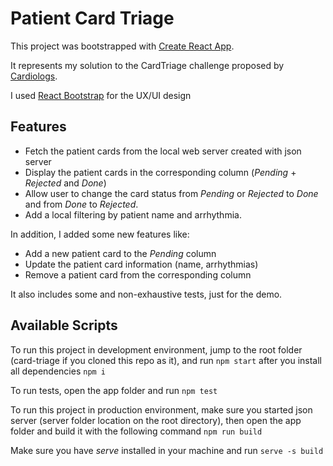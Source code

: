 # Patient Card Triage

This project was bootstrapped with [Create React App](https://github.com/facebook/create-react-app).

It represents my solution to the CardTriage challenge proposed by [Cardiologs](https://cardiologs.com/). 

I used [React Bootstrap](https://react-bootstrap.netlify.app/) for the UX/UI design

## Features
- Fetch the patient cards from the local web server created with json server
- Display the patient cards in the corresponding column (_Pending_ + _Rejected_ and _Done_)
- Allow user to change the card status from _Pending_ or _Rejected_ to _Done_ and from _Done_ to _Rejected_.
- Add a local filtering by patient name and arrhythmia.

In addition, I added some new features like:
- Add a new patient card to the _Pending_ column
- Update the patient card information (name, arrhythmias)
- Remove a patient card from the corresponding column

It also includes some and non-exhaustive tests, just for the demo.

## Available Scripts
To run this project in development environment, jump to the root folder (card-triage if you cloned this repo as it), and run `npm start` after you install all dependencies `npm i`

To run tests, open the app folder and run `npm test`

To run this project in production environment, make sure you started json server (server folder location on the root directory), then open the app folder and build it with the following command `npm run build`

Make sure you have _serve_ installed in your machine and run `serve -s build`
